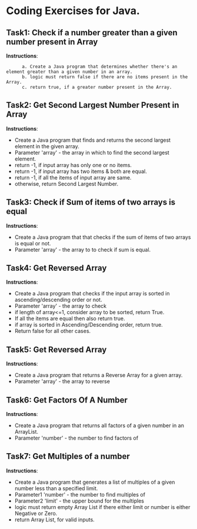 # Coding Exercises for Java.

## Task1: Check if a number greater than a given number present in Array
**Instructions**:

          a. Create a Java program that determines whether there's an element greater than a given number in an array.
          b. logic must return false if there are no items present in the Array.
          c. return true, if a greater number present in the Array. 

## Task2: Get Second Largest Number Present in Array
**Instructions**:
* Create a Java program that finds and returns the second largest element in the given array.
* Parameter 'array' - the array in which to find the second largest element.
* return -1, if input array has only one or no items.
* return -1, if input array has two items & both are equal.
* return -1, if all the items of input array are same.
* otherwise, return Second Largest Number.

## Task3: Check if Sum of items of two arrays is equal
**Instructions**:
* Create a Java program that that checks if the sum of items of two arrays is equal or not.
* Parameter 'array' - the array to to check if sum is equal.

## Task4: Get Reversed Array
**Instructions**:
* Create a Java program that checks if the input array is sorted in ascending/descending order or not.
* Parameter 'array' - the array to check
* if length of array<=1, consider array to be sorted, return True.
* If all the items are equal then also return true.
* if array is sorted in Ascending/Descending order, return true.
* Return false for all other cases.

## Task5: Get Reversed Array
**Instructions**:
* Create a Java program that returns a Reverse Array for a given array.
* Parameter 'array' - the array to reverse

## Task6: Get Factors Of A Number
**Instructions**:
* Create a Java program that returns all factors of a given number in an ArrayList.
* Parameter 'number' - the number to find factors of

## Task7: Get Multiples of a number
**Instructions**:
* Create a Java program that generates a list of multiples of a given number less than a specified limit.
* Parameter1 'number' - the number to find multiples of
* Parameter2 'limit'  - the upper bound for the multiples
* logic must return empty Array List if there either limit or number is either Negative or Zero.
* return Array List, for valid inputs. 

